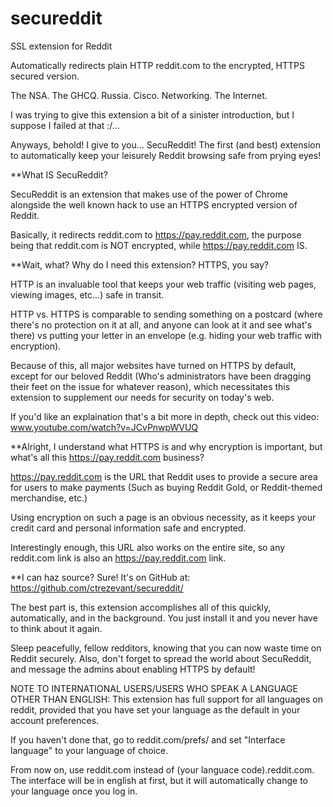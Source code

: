secureddit
==========

SSL extension for Reddit

Automatically redirects plain HTTP reddit.com to the encrypted, HTTPS secured version.

The NSA. The GHCQ. Russia. Cisco. Networking. The Internet.

I was trying to give this extension a bit of a sinister introduction, but I suppose I failed at that :/...

Anyways, behold! I give to you... SecuReddit! The first (and best) extension to automatically keep your leisurely Reddit browsing safe from prying eyes!

**What IS SecuReddit?

SecuReddit is an extension that makes use of the power of Chrome alongside the well known hack to use an HTTPS encrypted version of Reddit. 

Basically, it redirects reddit.com to https://pay.reddit.com, the purpose being that reddit.com is NOT encrypted, while https://pay.reddit.com IS. 

**Wait, what? Why do I need this extension? HTTPS, you say?

HTTP is an invaluable tool that keeps your web traffic (visiting web pages, viewing images, etc...) safe in transit. 

HTTP vs. HTTPS is comparable to sending something on a postcard (where there's no protection on it at all, and anyone can look at it and see what's there) vs putting your letter in an envelope (e.g. hiding your web traffic with encryption). 

Because of this, all major websites have turned on HTTPS by default, except for our beloved Reddit (Who's administrators have been dragging their feet on the issue for whatever reason), which necessitates this extension to supplement our needs for security on today's web.

If you'd like an explaination that's a bit more in depth, check out this video:
www.youtube.com/watch?v=JCvPnwpWVUQ

**Alright, I understand what HTTPS is and why encryption is important, but what's all this https://pay.reddit.com business?

https://pay.reddit.com is the URL that Reddit uses to provide a secure area for users to make payments (Such as buying Reddit Gold, or Reddit-themed merchandise, etc.) 

Using encryption on such a page is an obvious necessity, as it keeps your credit card and personal information safe and encrypted. 

Interestingly enough, this URL also works on the entire site, so any reddit.com link is also an https://pay.reddit.com link.


**I can haz source?
Sure! It's on GitHub at: https://github.com/ctrezevant/secureddit/


The best part is, this extension accomplishes all of this quickly, automatically, and in the background. You just install it and you never have to think about it again.

Sleep peacefully, fellow redditors, knowing that you can now waste time on Reddit securely. 
Also, don't forget to spread the world about SecuReddit, and message the admins about enabling HTTPS by default!


NOTE TO INTERNATIONAL USERS/USERS WHO SPEAK A LANGUAGE OTHER THAN ENGLISH:
This extension has full support for all languages on reddit, provided that you have set your language
as the default in your account preferences. 

If you haven't done that, go to reddit.com/prefs/ and set "Interface language" to your language of choice.

From now on, use reddit.com instead of (your languace code).reddit.com. 
The interface will be in english at first, but it will automatically change to your language once you log in. 
